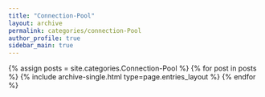 ```yaml
---
title: "Connection-Pool"
layout: archive
permalink: categories/connection-Pool
author_profile: true
sidebar_main: true
---
```


{% assign posts = site.categories.Connection-Pool %}
{% for post in posts %} {% include archive-single.html type=page.entries_layout %} {% endfor %}